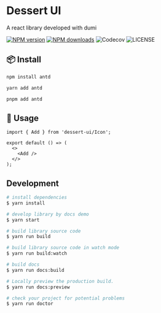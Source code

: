# Dessert UI

A react library developed with dumi

[![NPM version](https://img.shields.io/npm/v/dessert-ui.svg?style=flat)](https://npmjs.org/package/dessert-ui)
[![NPM downloads](http://img.shields.io/npm/dm/dessert-ui.svg?style=flat)](https://npmjs.org/package/dessert-ui)
![Codecov](https://img.shields.io/codecov/c/github/msumbur/dessert-ui)
![LICENSE](https://img.shields.io/badge/npm_text-v0.0.1-blue)

## 📦 Install

```bash
npm install antd
```

```bash
yarn add antd
```

```bash
pnpm add antd
```

## 🔨 Usage

```tsx
import { Add } from 'dessert-ui/Icon';

export default () => (
  <>
    <Add />
  </>
);
```

## Development

```bash
# install dependencies
$ yarn install

# develop library by docs demo
$ yarn start

# build library source code
$ yarn run build

# build library source code in watch mode
$ yarn run build:watch

# build docs
$ yarn run docs:build

# Locally preview the production build.
$ yarn run docs:preview

# check your project for potential problems
$ yarn run doctor
```